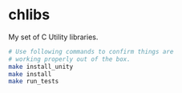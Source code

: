 
# chlibs

My set of C Utility libraries.

```bash
# Use following commands to confirm things are
# working properly out of the box.
make install_unity
make install
make run_tests
```
